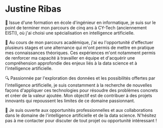# **Justine Ribas**

🚀 Issue d'une formation en école d'ingénieur en informatique, je suis sur le point de terminer mon parcours de cinq ans à CY-Tech (anciennement EISTI), où j'ai choisi une spécialisation en intelligence artificielle.

💼 Au cours de mon parcours académique, j'ai eu l'opportunité d'effectuer plusieurs stages et une alternance qui m'ont permis de mettre en pratique mes connaissances théoriques. Ces expériences m'ont notamment permis de renforcer ma capacité à travailler en équipe et d'acquérir une compréhension approfondie des enjeux liés à la data science et à l'intelligence artificielle.

🔍 Passionnée par l'exploration des données et les possibilités offertes par l'intelligence artificielle, je suis constamment à la recherche de nouvelles façons d'appliquer ces technologies pour résoudre des problèmes concrets et créer de la valeur ajoutée. Mon objectif est de contribuer à des projets innovants qui repoussent les limites de ce domaine passionnant.

🤝 Je suis ouverte aux opportunités professionnelles et aux collaborations dans le domaine de l'intelligence artificielle et de la data science. N'hésitez pas à me contacter pour discuter de tout projet ou opportunité intéressant !


  
 

